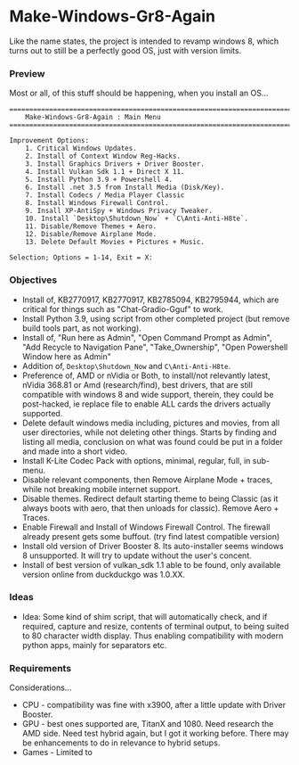 # Make-Windows-Gr8-Again
Like the name states, the project is intended to revamp windows 8, which turns out to still be a perfectly good OS, just with version limits. 

### Preview
Most or all, of this stuff should be happening, when you install an OS...
```
=======================================================================================================
    Make-Windows-Gr8-Again : Main Menu
=======================================================================================================

Improvement Options:
    1. Critical Windows Updates.
    2. Install of Context Window Reg-Hacks.
    3. Install Graphics Drivers + Driver Booster.
    4. Install Vulkan Sdk 1.1 + Direct X 11.
    5. Install Python 3.9 + Powershell 4.
    6. Install .net 3.5 from Install Media (Disk/Key).
    7. Install Codecs / Media Player Classic
    8. Install Windows Firewall Control.
    9. Insall XP-AntiSpy + Windows Privacy Tweaker.
    10. Install `Desktop\Shutdown_Now` + `C\Anti-Anti-H8te`.
    11. Disable/Remove Themes + Aero.
    12. Disable/Remove Airplane Mode.
    13. Delete Default Movies + Pictures + Music.

Selection; Options = 1-14, Exit = X: 
```

### Objectives
- Install of, KB2770917, KB2770917, KB2785094, KB2795944, which are critical for things such as "Chat-Gradio-Gguf" to work.  
- Install Python 3.9, using script from other completed project (but remove build tools part, as not working).
- Install of, "Run here as Admin", "Open Command Prompt as Admin", "Add Recycle to Navigation Pane", "Take_Ownership", "Open Powershell Window here as Admin"
- Addition of, `Desktop\Shutdown_Now` and `C\Anti-Anti-H8te`.
- Preference of, AMD or nVidia or Both, to install/not relevantly latest, nVidia 368.81 or Amd (research/find), best drivers, that are still compatible with windows 8 and wide support, therein, they could be post-hacked, ie replace file to enable ALL cards the drivers actually supported.    
- Delete default windows media including, pictures and movies, from all user directories, while not deleting other things. Starts by finding and listing all media, conclusion on what was found could be put in a folder and made into a short video.
- Install K-Lite Codec Pack with options, minimal, regular, full, in sub-menu.
- Disable relevant components, then Remove Airplane Mode + traces, while not breaking mobile internet support.
- Disable themes. Redirect default starting theme to being Classic (as it always boots with aero, that then unloads for classic). Remove Aero + Traces. 
- Enable Firewall and Install of Windows Firewall Control. The firewall already present gets some buffout. (try find latest compatible version)
- Install old version of Driver Booster 8. Its auto-installer seems windows 8 unsupported. It will try to update without the user's concent.
- Install of best version of vulkan_sdk 1.1 able to be found, only available version online from duckduckgo was 1.0.XX. 

### Ideas
- Idea: Some kind of shim script, that will automatically check, and if required, capture and resize, contents of terminal output, to being suited to 80 character width display. Thus enabling compatibility with modern python apps, mainly for separators etc.

### Requirements
Considerations...
- CPU - compatibility was fine with x3900, after a little update with Driver Booster.
- GPU - best ones supported are, TitanX and 1080. Need research the AMD side. Need test hybrid again, but I got it working before. There may be enhancements to do in relevance to hybrid setups.
- Games - Limited to 

